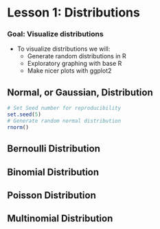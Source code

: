 # Lesson 1: Distributions

### Goal: Visualize distributions
- To visualize distributions we will:
	- Generate random distributions in R
	- Exploratory graphing with base R
	- Make nicer plots with ggplot2


## Normal, or Gaussian, Distribution
```R
# Set Seed number for reproducibility
set.seed(5)
# Generate random normal distribution
rnorm()
```


## Bernoulli Distribution



## Binomial Distribution



## Poisson Distribution



## Multinomial Distribution





